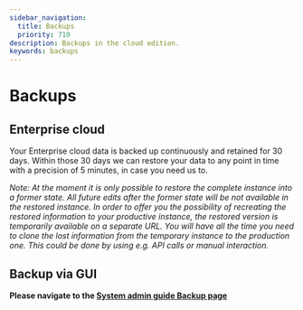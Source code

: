 ```yaml
---
sidebar_navigation:
  title: Backups
  priority: 710
description: Backups in the cloud edition.
keywords: backups
---
```


# Backups

## Enterprise cloud

Your Enterprise cloud data is backed up continuously and retained for 30 days. Within those 30 days we can restore your data to any point in time with a precision of 5 minutes, in case you need us to.

*Note: At the moment it is only possible to restore the complete instance into a former state. All future edits after the former state will be not available in the restored instance. In order to offer you the possibility of recreating the restored information to your productive instance, the restored version is temporarily available on a separate URL. You will have all the time you need to clone the lost information from the temporary instance to the production one. This could be done by using e.g. API calls or manual interaction.*   

## Backup via GUI

**Please navigate to the [System admin guide Backup page](../../../system-admin-guide/backup/)**
